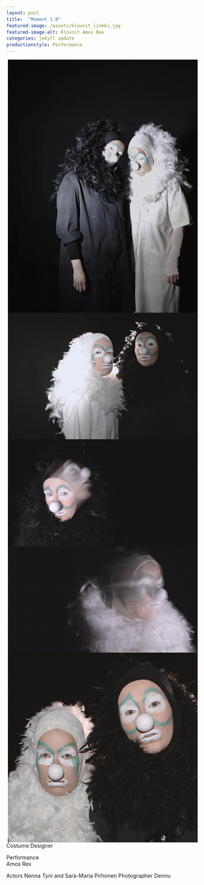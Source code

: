 ```yaml
---
layout: post
title:  "Moment 2.0"
featured-image: /assets/klovnit_linkki.jpg
featured-image-alt: Klovnit Amos Rex
categories: jekyll update
productionstyle: Performance
---
```

<img style="float: right;" src="/assets/projects/klovnit3.jpg" width="500"/>
<img style="float: right;" src="/assets/projects/klovnit1.jpg" width="500"/>
<img style="float: right;" src="/assets/projects/klovnit2.jpg" width="500"/>
<img style="float: right;" src="/assets/projects/klovnit5.jpg" width="500"/>

Costume Designer

  Performance  
  Amos Rex  

 Actors Nenna Tyni and Sara-Maria Pirhonen 
 Photographer Dennu 

